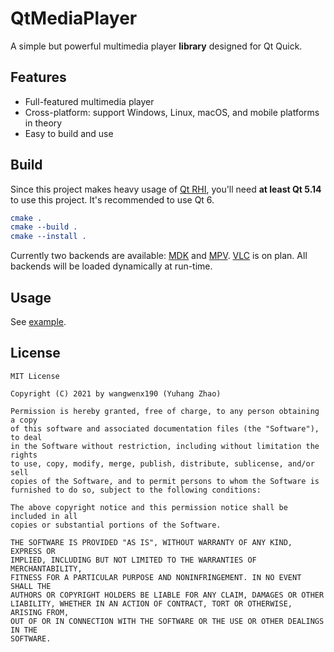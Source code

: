 # QtMediaPlayer

A simple but powerful multimedia player **library** designed for Qt Quick.

## Features

- Full-featured multimedia player
- Cross-platform: support Windows, Linux, macOS, and mobile platforms in theory
- Easy to build and use

## Build

Since this project makes heavy usage of [Qt RHI](https://doc.qt.io/qt-6/qtquick-visualcanvas-adaptations.html), you'll need **at least Qt 5.14** to use this project. It's recommended to use Qt 6.

```cmake
cmake .
cmake --build .
cmake --install .
```

Currently two backends are available: [MDK](https://sourceforge.net/projects/mdk-sdk/files/) and [MPV](https://sourceforge.net/projects/mpv-player-windows/files/). [VLC](http://download.videolan.org/pub/videolan/vlc/last/) is on plan. All backends will be loaded dynamically at run-time.

## Usage

See [example](/example).

## License

```text
MIT License

Copyright (C) 2021 by wangwenx190 (Yuhang Zhao)

Permission is hereby granted, free of charge, to any person obtaining a copy
of this software and associated documentation files (the "Software"), to deal
in the Software without restriction, including without limitation the rights
to use, copy, modify, merge, publish, distribute, sublicense, and/or sell
copies of the Software, and to permit persons to whom the Software is
furnished to do so, subject to the following conditions:

The above copyright notice and this permission notice shall be included in all
copies or substantial portions of the Software.

THE SOFTWARE IS PROVIDED "AS IS", WITHOUT WARRANTY OF ANY KIND, EXPRESS OR
IMPLIED, INCLUDING BUT NOT LIMITED TO THE WARRANTIES OF MERCHANTABILITY,
FITNESS FOR A PARTICULAR PURPOSE AND NONINFRINGEMENT. IN NO EVENT SHALL THE
AUTHORS OR COPYRIGHT HOLDERS BE LIABLE FOR ANY CLAIM, DAMAGES OR OTHER
LIABILITY, WHETHER IN AN ACTION OF CONTRACT, TORT OR OTHERWISE, ARISING FROM,
OUT OF OR IN CONNECTION WITH THE SOFTWARE OR THE USE OR OTHER DEALINGS IN THE
SOFTWARE.
```
